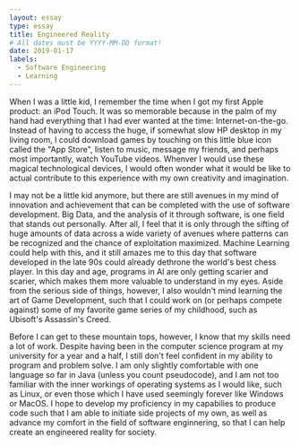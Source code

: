 ```yaml
---
layout: essay
type: essay
title: Engineered Reality
# All dates must be YYYY-MM-DD format!
date: 2019-01-17
labels:
  - Software Engineering
  - Learning
---
```


When I was a little kid, I remember the time when I got my first Apple product: an iPod Touch. It was so memorable because in the palm of my hand had everything that I had ever wanted at the time: Internet-on-the-go. Instead of having to access the huge, if somewhat slow HP desktop in my living room, I could download games by touching on this little blue icon called the "App Store", listen to music, message my friends, and perhaps most importantly, watch YouTube videos. Whenver I would use these magical technological devices, I would often wonder what it would be like to actual contribute to this experience with my own creativity and imagination.

I may not be a little kid anymore, but there are still avenues in my mind of innovation and achievement that can be completed with the use of software development. Big Data, and the analysis of it through software, is one field that stands out personally. After all, I feel that it is only through the sifting of huge amounts of data across a wide variety of avenues where patterns can be recognized and the chance of exploitation maximized. Machine Learning could help with this, and it still amazes me to this day that software developed in the late 90s could already dethrone the world's best chess player. In this day and age, programs in AI are only getting scarier and scarier, which makes them more valuable to understand in my eyes. Aside from the serious side of things, however, I also wouldn't mind learning the art of Game Development, such that I could work on (or perhaps compete against) some of my favorite game series of my childhood, such as Ubisoft's Assassin's Creed.

Before I can get to these mountain tops, however, I know that my skills need a lot of work. Despite having been in the computer science program at my university for a year and a half, I still don't feel confident in my ability to program and problem solve. I am only slightly comfortable with one language so far in Java (unless you count pseudocode), and I am not too familiar with the inner workings of operating systems as I would like, such as Linux, or even those which I have used seemingly forever like Windows or MacOS. I hope to develop my proficiency in my capabilies to produce code such that I am able to initiate side projects of my own, as well as advance my comfort in the field of software enginnering, so that I can help create an engineered reality for society.



